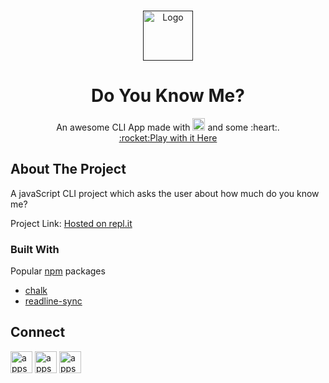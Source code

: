 
<!-- PROJECT LOGO -->
<br />
<p align="center">
  <a href="">
    <img src="https://upload.wikimedia.org/wikipedia/commons/thumb/6/6a/JavaScript-logo.png/240px-JavaScript-logo.png" alt="Logo" width="80" height="80">
  </a>

  <h1 align="center">Do You Know Me?</h1>

  <p align="center">
    An awesome CLI App made with 
    <img src="https://devicons.github.io/devicon/devicon.git/icons/javascript/javascript-original.svg" alt="Javascript Logo" width="20" height="20"/> and some :heart:.
    <br />
    <a href="https://repl.it/@ApurvChimralwar/markOne-CLI-APP-Do-you-know-me?embed=1&output=1"> :rocket:Play with it Here</a>
  </p>
</p>




<!-- ABOUT THE PROJECT -->
## About The Project

A javaScript CLI project which asks the user about how much do you know me?

Project Link: [Hosted on repl.it](https://repl.it/@ApurvChimralwar/markOne-CLI-APP-Do-you-know-me?embed=1&output=1)

### Built With

Popular [npm](https://www.npmjs.com) packages
* [chalk](https://www.npmjs.com/package/chalk)
* [readline-sync](https://www.npmjs.com/package/readline-sync)


<!-- CONTACT -->
## Connect

<p style="color: blue;" align="left">
    <a href="https://hashnode.com/@appsplash99" target="blank"><img align="center" src="https://cdn.hashnode.com/res/hashnode/image/upload/v1592752137870/scHk9tTaA.png" alt="appsplash99  Blog" height="35" width="35" /></a>
    <a href="https://twitter.com/ApurvChimralwar" target="blank"><img align="center" src="https://cdn.jsdelivr.net/npm/simple-icons@3.0.1/icons/twitter.svg" alt="appsplash99" height="35" width="35" /></a>
    <a href="https://in.linkedin.com/in/ApurvChimralwar" target="blank"><img align="center" src="https://cdn.jsdelivr.net/npm/simple-icons@3.0.1/icons/linkedin.svg" alt="appsplash99" height="35" width="35" /></a>        
</p>
